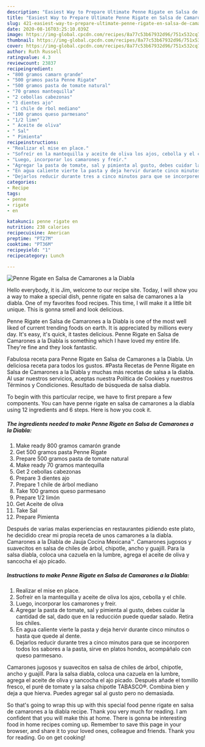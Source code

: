 ```yaml
---
description: "Easiest Way to Prepare Ultimate Penne Rigate en Salsa de Camarones a la Diabla"
title: "Easiest Way to Prepare Ultimate Penne Rigate en Salsa de Camarones a la Diabla"
slug: 421-easiest-way-to-prepare-ultimate-penne-rigate-en-salsa-de-camarones-a-la-diabla
date: 2020-08-16T03:25:10.039Z
image: https://img-global.cpcdn.com/recipes/8a77c53b67932d96/751x532cq70/penne-rigate-en-salsa-de-camarones-a-la-diabla-foto-principal.jpg
thumbnail: https://img-global.cpcdn.com/recipes/8a77c53b67932d96/751x532cq70/penne-rigate-en-salsa-de-camarones-a-la-diabla-foto-principal.jpg
cover: https://img-global.cpcdn.com/recipes/8a77c53b67932d96/751x532cq70/penne-rigate-en-salsa-de-camarones-a-la-diabla-foto-principal.jpg
author: Ruth Russell
ratingvalue: 4.3
reviewcount: 23837
recipeingredient:
- "800 gramos camarn grande"
- "500 gramos pasta Penne Rigate"
- "500 gramos pasta de tomate natural"
- "70 gramos mantequilla"
- "2 cebollas cabezonas"
- "3 dientes ajo"
- "1 chile de rbol mediano"
- "100 gramos queso parmesano"
- "1/2 limn"
- " Aceite de oliva"
- " Sal"
- " Pimienta"
recipeinstructions:
- "Realizar el mise en place."
- "Sofreír en la mantequilla y aceite de oliva los ajos, cebolla y el chile."
- "Luego, incorporar los camarones y freír."
- "Agregar la pasta de tomate, sal y pimienta al gusto, debes cuidar la cantidad de sal, dado que en la reducción puede quedar salado. Retira los chiles."
- "En agua caliente vierte la pasta y deja hervir durante cinco minutos o hasta que quede al dente."
- "Dejarlos reducir durante tres a cinco minutos para que se incorporen todos los sabores a la pasta, sirve en platos hondos, acompáñalo con queso parmesano."
categories:
- Recipe
tags:
- penne
- rigate
- en

katakunci: penne rigate en 
nutrition: 238 calories
recipecuisine: American
preptime: "PT27M"
cooktime: "PT36M"
recipeyield: "1"
recipecategory: Lunch

---
```



![Penne Rigate en Salsa de Camarones a la Diabla](https://img-global.cpcdn.com/recipes/8a77c53b67932d96/751x532cq70/penne-rigate-en-salsa-de-camarones-a-la-diabla-foto-principal.jpg)

Hello everybody, it is Jim, welcome to our recipe site. Today, I will show you a way to make a special dish, penne rigate en salsa de camarones a la diabla. One of my favorites food recipes. This time, I will make it a little bit unique. This is gonna smell and look delicious.

Penne Rigate en Salsa de Camarones a la Diabla is one of the most well liked of current trending foods on earth. It is appreciated by millions every day. It's easy, it's quick, it tastes delicious. Penne Rigate en Salsa de Camarones a la Diabla is something which I have loved my entire life. They're fine and they look fantastic.

Fabulosa receta para Penne Rigate en Salsa de Camarones a la Diabla. Un deliciosa receta para todos los gustos. #Pasta Recetas de Penne Rigate en Salsa de Camarones a la Diabla y muchas más recetas de salsa a la diabla. Al usar nuestros servicios, aceptas nuestra Política de Cookies y nuestros Términos y Condiciones. Resultado de búsqueda de salsa diabla.


To begin with this particular recipe, we have to first prepare a few components. You can have penne rigate en salsa de camarones a la diabla using 12 ingredients and 6 steps. Here is how you cook it.

<!--inarticleads1-->

##### The ingredients needed to make Penne Rigate en Salsa de Camarones a la Diabla:

1. Make ready 800 gramos camarón grande
1. Get 500 gramos pasta Penne Rigate
1. Prepare 500 gramos pasta de tomate natural
1. Make ready 70 gramos mantequilla
1. Get 2 cebollas cabezonas
1. Prepare 3 dientes ajo
1. Prepare 1 chile de árbol mediano
1. Take 100 gramos queso parmesano
1. Prepare 1/2 limón
1. Get  Aceite de oliva
1. Take  Sal
1. Prepare  Pimienta


Después de varias malas experiencias en restaurantes pidiendo este plato, he decidido crear mi propia receta de unos camarones a la diabla. Camarones a la Diabla de Jauja Cocina Mexicana™. Camarones jugosos y suavecitos en salsa de chiles de árbol, chipotle, ancho y guajill. Para la salsa diabla, coloca una cazuela en la lumbre, agrega el aceite de oliva y sancocha el ajo picado. 

<!--inarticleads2-->

##### Instructions to make Penne Rigate en Salsa de Camarones a la Diabla:

1. Realizar el mise en place.
1. Sofreír en la mantequilla y aceite de oliva los ajos, cebolla y el chile.
1. Luego, incorporar los camarones y freír.
1. Agregar la pasta de tomate, sal y pimienta al gusto, debes cuidar la cantidad de sal, dado que en la reducción puede quedar salado. Retira los chiles.
1. En agua caliente vierte la pasta y deja hervir durante cinco minutos o hasta que quede al dente.
1. Dejarlos reducir durante tres a cinco minutos para que se incorporen todos los sabores a la pasta, sirve en platos hondos, acompáñalo con queso parmesano.


Camarones jugosos y suavecitos en salsa de chiles de árbol, chipotle, ancho y guajill. Para la salsa diabla, coloca una cazuela en la lumbre, agrega el aceite de oliva y sancocha el ajo picado. Después añade el tomillo fresco, el puré de tomate y la salsa chipotle TABASCO®. Combina bien y deja a que hierva. Puedes agregar sal al gusto pero no demasiada. 

So that's going to wrap this up with this special food penne rigate en salsa de camarones a la diabla recipe. Thank you very much for reading. I am confident that you will make this at home. There is gonna be interesting food in home recipes coming up. Remember to save this page in your browser, and share it to your loved ones, colleague and friends. Thank you for reading. Go on get cooking!
